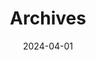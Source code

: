 ---
title: "Archives"
date: 2024-04-01
layout: "archives"
slug: "archives"
menu:
    main:
        weight: 2
        params: 
            icon: archives
---